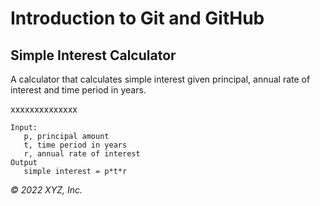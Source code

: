 # Introduction to Git and GitHub

## Simple Interest Calculator

A calculator that calculates simple interest given principal, annual rate of interest and time period in years.

xxxxxxxxxxxxxx

```
Input:
   p, principal amount
   t, time period in years
   r, annual rate of interest
Output
   simple interest = p*t*r
```

_© 2022 XYZ, Inc._
